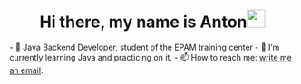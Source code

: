 <h1 align="center">Hi there, my name is Anton<img src="https://github.com/blackcater/blackcater/raw/main/images/Hi.gif" height="32"/></h1>
- 🌱 Java Backend Developer, student of the EPAM training center
- 👀 I’m currently learning Java and practicing on it.
- 📫 How to reach me:  <a href="mailto:anton.bobrov.98@gmail.com">write me an email</a>.
